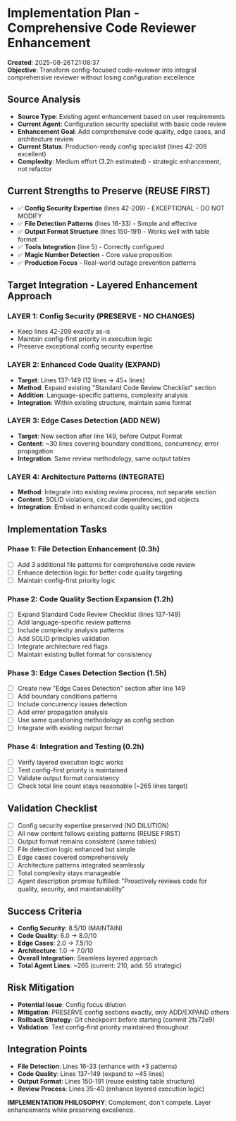 # Implementation Plan - Comprehensive Code Reviewer Enhancement
**Created**: 2025-08-26T21:08:37  
**Objective**: Transform config-focused code-reviewer into integral comprehensive reviewer without losing configuration excellence

## Source Analysis
- **Source Type**: Existing agent enhancement based on user requirements
- **Current Agent**: Configuration security specialist with basic code review
- **Enhancement Goal**: Add comprehensive code quality, edge cases, and architecture review
- **Current Status**: Production-ready config specialist (lines 42-209 excellent)
- **Complexity**: Medium effort (3.2h estimated) - strategic enhancement, not refactor

## Current Strengths to Preserve (REUSE FIRST)
- ✅ **Config Security Expertise** (lines 42-209) - EXCEPTIONAL - DO NOT MODIFY
- ✅ **File Detection Patterns** (lines 16-33) - Simple and effective 
- ✅ **Output Format Structure** (lines 150-191) - Works well with table format
- ✅ **Tools Integration** (line 5) - Correctly configured
- ✅ **Magic Number Detection** - Core value proposition
- ✅ **Production Focus** - Real-world outage prevention patterns

## Target Integration - Layered Enhancement Approach

### LAYER 1: Config Security (PRESERVE - NO CHANGES)
- Keep lines 42-209 exactly as-is
- Maintain config-first priority in execution logic
- Preserve exceptional config security expertise

### LAYER 2: Enhanced Code Quality (EXPAND)
- **Target**: Lines 137-149 (12 lines → 45+ lines)
- **Method**: Expand existing "Standard Code Review Checklist" section
- **Addition**: Language-specific patterns, complexity analysis
- **Integration**: Within existing structure, maintain same format

### LAYER 3: Edge Cases Detection (ADD NEW)
- **Target**: New section after line 149, before Output Format
- **Content**: ~30 lines covering boundary conditions, concurrency, error propagation
- **Integration**: Same review methodology, same output tables

### LAYER 4: Architecture Patterns (INTEGRATE)
- **Method**: Integrate into existing review process, not separate section
- **Content**: SOLID violations, circular dependencies, god objects
- **Integration**: Embed in enhanced code quality section

## Implementation Tasks

### Phase 1: File Detection Enhancement (0.3h)
- [ ] Add 3 additional file patterns for comprehensive code review
- [ ] Enhance detection logic for better code quality targeting
- [ ] Maintain config-first priority logic

### Phase 2: Code Quality Section Expansion (1.2h)  
- [ ] Expand Standard Code Review Checklist (lines 137-149)
- [ ] Add language-specific review patterns
- [ ] Include complexity analysis patterns
- [ ] Add SOLID principles validation
- [ ] Integrate architecture red flags
- [ ] Maintain existing bullet format for consistency

### Phase 3: Edge Cases Detection Section (1.5h)
- [ ] Create new "Edge Cases Detection" section after line 149
- [ ] Add boundary conditions patterns
- [ ] Include concurrency issues detection  
- [ ] Add error propagation analysis
- [ ] Use same questioning methodology as config section
- [ ] Integrate with existing output format

### Phase 4: Integration and Testing (0.2h)
- [ ] Verify layered execution logic works
- [ ] Test config-first priority is maintained
- [ ] Validate output format consistency
- [ ] Check total line count stays reasonable (~265 lines target)

## Validation Checklist
- [ ] Config security expertise preserved (NO DILUTION)
- [ ] All new content follows existing patterns (REUSE FIRST)
- [ ] Output format remains consistent (same tables)
- [ ] File detection logic enhanced but simple
- [ ] Edge cases covered comprehensively  
- [ ] Architecture patterns integrated seamlessly
- [ ] Total complexity stays manageable
- [ ] Agent description promise fulfilled: "Proactively reviews code for quality, security, and maintainability"

## Success Criteria
- **Config Security**: 8.5/10 (MAINTAIN)
- **Code Quality**: 6.0 → 8.0/10
- **Edge Cases**: 2.0 → 7.5/10  
- **Architecture**: 1.0 → 7.0/10
- **Overall Integration**: Seamless layered approach
- **Total Agent Lines**: ~265 (current: 210, add: 55 strategic)

## Risk Mitigation  
- **Potential Issue**: Config focus dilution
- **Mitigation**: PRESERVE config sections exactly, only ADD/EXPAND others
- **Rollback Strategy**: Git checkpoint before starting (commit 2fa72e9)
- **Validation**: Test config-first priority maintained throughout

## Integration Points
- **File Detection**: Lines 16-33 (enhance with +3 patterns)
- **Code Quality**: Lines 137-149 (expand to ~45 lines) 
- **Output Format**: Lines 150-191 (reuse existing table structure)
- **Review Process**: Lines 35-40 (enhance layered execution logic)

**IMPLEMENTATION PHILOSOPHY**: Complement, don't compete. Layer enhancements while preserving excellence.